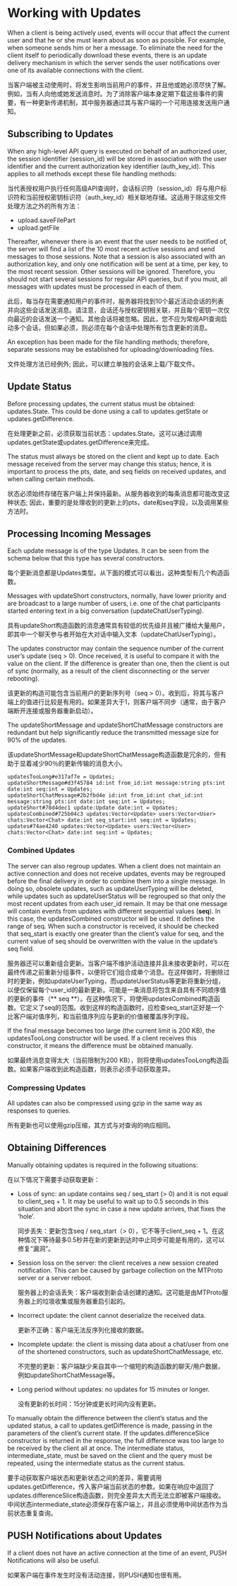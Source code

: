 # Working with Updates

When a client is being actively used, events will occur that affect the current user and that he or she must learn about as soon as possible. For example, when someone sends him or her a message. To eliminate the need for the client itself to periodically download these events, there is an update delivery mechanism in which the server sends the user notifications over one of its available connections with the client.

当客户端被主动使用时，将发生影响当前用户的事件，并且他或她必须尽快了解。例如，当有人向他或她发送消息时。为了消除客户端本身定期下载这些事件的需要，有一种更新传递机制，其中服务器通过其与客户端的一个可用连接发送用户通知。

## Subscribing to Updates
When any high-level API query is executed on behalf of an authorized user, the session identifier (session_id) will be stored in association with the user identifier and the current authorization key identifier (auth_key_id). This applies to all methods except these file handling methods:

当代表授权用户执行任何高级API查询时，会话标识符（session_id）将与用户标识符和当前授权密钥标识符（auth_key_id）相关联地存储。这适用于除这些文件处理方法之外的所有方法：

- upload.saveFilePart
- upload.getFile

Thereafter, whenever there is an event that the user needs to be notified of, the server will find a list of the 10 most recent active sessions and send messages to those sessions. Note that a session is also associated with an authorization key, and only one notification will be sent at a time, per key, to the most recent session. Other sessions will be ignored. Therefore, you should not start several sessions for regular API queries, but if you must, all messages with updates must be processed in each of them.

此后，每当存在需要通知用户的事件时，服务器将找到10个最近活动会话的列表并向这些会话发送消息。请注意，会话还与授权密钥相关联，并且每个密钥一次仅向最近的会话发送一个通知。其他会话将被忽略。因此，您不应为常规API查询启动多个会话，但如果必须，则必须在每个会话中处理所有包含更新的消息。

An exception has been made for the file handling methods; therefore, separate sessions may be established for uploading/downloading files.

文件处理方法已经例外; 因此，可以建立单独的会话来上载/下载文件。


## Update Status
Before processing updates, the current status must be obtained: updates.State. This could be done using a call to updates.getState or updates.getDifference.

在处理更新之前，必须获取当前状态：updates.State。这可以通过调用updates.getState或updates.getDifference来完成。

The status must always be stored on the client and kept up to date. Each message received from the server may change this status; hence, it is important to process the pts, date, and seq fields on received updates, and when calling certain methods.

状态必须始终存储在客户端上并保持最新。从服务器收到的每条消息都可能改变这种状态; 因此，重要的是处理收到的更新上的pts，date和seq字段，以及调用某些方法时。

## Processing Incoming Messages
Each update message is of the type Updates. It can be seen from the schema below that this type has several constructors.

每个更新消息都是Updates类型。从下面的模式可以看出，这种类型有几个构造函数。

Messages with updateShort constructors, normally, have lower priority and are broadcast to a large number of users, i.e. one of the chat participants started entering text in a big conversation (updateChatUserTyping).

具有updateShort构造函数的消息通常具有较低的优先级并且被广播给大量用户，即其中一个聊天参与者开始在大对话中输入文本（updateChatUserTyping）。

The updates constructor may contain the sequence number of the current user’s update (seq > 0). Once received, it is useful to compare it with the value on the client. If the difference is greater than one, then the client is out of sync (normally, as a result of the client disconnecting or the server rebooting).

该更新的构造可能包含当前用户的更新序列号（seq > 0）。收到后，将其与客户端上的值进行比较是有用的。如果差异大于1，则客户端不同步（通常，由于客户端断开连接或服务器重新启动）。

The updateShortMessage and updateShortChatMessage constructors are redundant but help significantly reduce the transmitted message size for 90% of the updates.

该updateShortMessage和updateShortChatMessage构造函数是冗余的，但有助于显着减少90％的更新传输的消息大小。


```
updatesTooLong#e317af7e = Updates;
updateShortMessage#d3f45784 id:int from_id:int message:string pts:int date:int seq:int = Updates;
updateShortChatMessage#2b2fbd4e id:int from_id:int chat_id:int message:string pts:int date:int seq:int = Updates;
updateShort#78d4dec1 update:Update date:int = Updates;
updatesCombined#725b04c3 updates:Vector<Update> users:Vector<User> chats:Vector<Chat> date:int seq_start:int seq:int = Updates;
updates#74ae4240 updates:Vector<Update> users:Vector<User> chats:Vector<Chat> date:int seq:int = Updates;
```

### Combined Updates
The server can also regroup updates. When a client does not maintain an active connection and does not receive updates, events may be regrouped before the final delivery in order to combine them into a single message. In doing so, obsolete updates, such as updateUserTyping will be deleted, while updates such as updateUserStatus will be regrouped so that only the most recent updates from each user_id remain. It may be that one message will contain events from updates with different sequential values (**seq**). In this case, the updatesCombined constructor will be used. It defines the range of seq. When such a constructor is received, it should be checked that seq_start is exactly one greater than the client’s value for seq, and the current value of seq should be overwritten with the value in the update’s seq field.

服务器还可以重新组合更新。当客户端不维护活动连接并且未接收更新时，可以在最终传递之前重新分组事件，以便将它们组合成单个消息。在这样做时，将删除过时的更新，例如updateUserTyping，而updateUserStatus等更新将重新分组，以便仅保留每个user_id的最新更新。可能是一条消息将包含来自具有不同顺序值的更新的事件（** seq **）。在这种情况下，将使用updatesCombined构造函数。它定义了seq的范围。收到这样的构造函数时，应检查seq_start正好是一个比客户端对值序列，和当前值序列应与更新的价值被覆盖序列字段。

If the final message becomes too large (the current limit is 200 KB), the updatesTooLong constructor will be used. If a client receives this constructor, it means the difference must be obtained manually.

如果最终消息变得太大（当前限制为200 KB），则将使用updatesTooLong构造函数。如果客户端收到此构造函数，则表示必须手动获取差异。

### Compressing Updates
All updates can also be compressed using gzip in the same way as responses to queries.

所有更新也可以使用gzip压缩，其方式与对查询的响应相同。

## Obtaining Differences
Manually obtaining updates is required in the following situations:

在以下情况下需要手动获取更新：

- Loss of sync: an update contains seq / seq_start (> 0) and it is not equal to client_seq + 1. It may be useful to wait up to 0.5 seconds in this situation and abort the sync in case a new update arrives, that fixes the ‘hole’.

	同步丢失：更新包含seq / seq_start（> 0），它不等于client_seq + 1。在这种情况下等待最多0.5秒并在新的更新到达时中止同步可能是有用的，这可以修复“漏洞”。
	
- Session loss on the server: the client receives a new session created notification. This can be caused by garbage collection on the MTProto server or a server reboot.

	服务器上的会话丢失：客户端收到新会话创建的通知。这可能是由MTProto服务器上的垃圾收集或服务器重启引起的。
- Incorrect update: the client cannot deserialize the received data.

	更新不正确：客户端无法反序列化接收的数据。

- Incomplete update: the client is missing data about a chat/user from one of the shortened constructors, such as updateShortChatMessage, etc.

	不完整的更新：客户端缺少来自其中一个缩短的构造函数的聊天/用户数据，例如updateShortChatMessage等。

- Long period without updates: no updates for 15 minutes or longer.

	没有更新的长时间：15分钟或更长时间内没有更新。

To manually obtain the difference between the client’s status and the updated status, a call to updates.getDifference is made, passing in the parameters of the client’s current state. If the updates.differenceSlice constructor is returned in the response, the full difference was too large to be received by the client all at once. The intermediate status, intermediate_state, must be saved on the client and the query must be repeated, using the intermediate status as the current status.

要手动获取客户端状态和更新状态之间的差异，需要调用updates.getDifference，传入客户端当前状态的参数。如果在响应中返回了updates.differenceSlice构造函数，则完全差异太大而无法立即被客户端接收。中间状态intermediate_state必须保存在客户端上，并且必须使用中间状态作为当前状态重复查询。


## PUSH Notifications about Updates
If a client does not have an active connection at the time of an event, PUSH Notifications will also be useful.

如果客户端在事件发生时没有活动连接，则PUSH通知也很有用。

